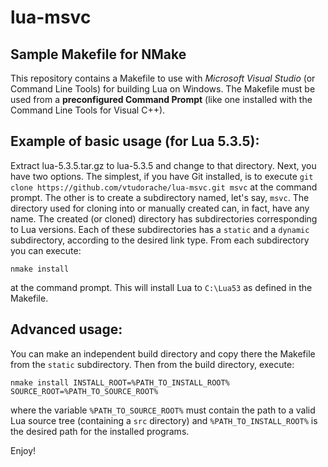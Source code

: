 # lua-msvc

## Sample Makefile for NMake

This repository contains a Makefile to use with _Microsoft Visual Studio_ (or 
Command Line Tools) for building Lua on Windows. The Makefile must be used 
from a __preconfigured Command Prompt__ (like one installed with the Command 
Line Tools for Visual C++).

## Example of basic usage (for Lua 5.3.5):

Extract lua-5.3.5.tar.gz to lua-5.3.5 and change to that directory. Next, 
you have two options. The simplest, if you have Git installed, is to execute 
`git clone https://github.com/vtudorache/lua-msvc.git msvc` at the command 
prompt. The other is to create a subdirectory named, let's say, `msvc`. 
The directory used for cloning into or manually created can, in fact, have any 
name. The created (or cloned) directory has subdirectories corresponding to Lua 
versions. Each of these subdirectories has a `static` and a `dynamic` 
subdirectory, according to the desired link type. From each subdirectory you 
can execute:

`nmake install`

at the command prompt. This will install Lua to `C:\Lua53` as defined in the 
Makefile.

## Advanced usage:

You can make an independent build directory and copy there the Makefile from 
the `static` subdirectory. Then from the build directory, execute:

`nmake install INSTALL_ROOT=%PATH_TO_INSTALL_ROOT% SOURCE_ROOT=%PATH_TO_SOURCE_ROOT%`

where the variable `%PATH_TO_SOURCE_ROOT%` must contain the path to a valid Lua 
source tree (containing a `src` directory) and `%PATH_TO_INSTALL_ROOT%` is the 
desired path for the installed programs.

Enjoy!
